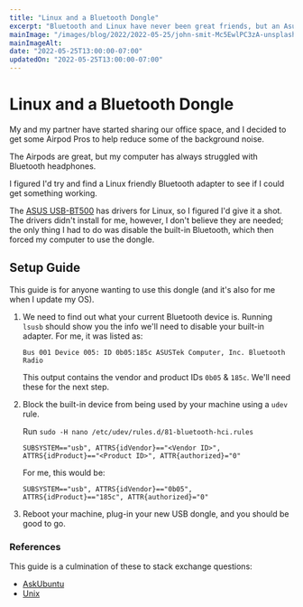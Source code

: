 ```yaml
---
title: "Linux and a Bluetooth Dongle"
excerpt: "Bluetooth and Linux have never been great friends, but an Asus dongle has given me hope."
mainImage: "/images/blog/2022/2022-05-25/john-smit-Mc5EwlPC3zA-unsplash.jpg"
mainImageAlt: 
date: "2022-05-25T13:00:00-07:00"
updatedOn: "2022-05-25T13:00:00-07:00"
---
```


# Linux and a Bluetooth Dongle

My and my partner have started sharing our office space, and I decided
to get some Airpod Pros to help reduce some of the background noise.

The Airpods are great, but my computer has always struggled with Bluetooth
headphones.

I figured I'd try and find a Linux friendly Bluetooth adapter to see
if I could get something working.

The [ASUS USB-BT500](https://www.amazon.com/dp/B08DFBNG7F) has drivers
for Linux, so I figured I'd give it a shot. The drivers didn't install
for me, however, I don't believe they are needed; the only thing I had
to do was disable the built-in Bluetooth, which then forced my computer
to use the dongle.

## Setup Guide

This guide is for anyone wanting to use this dongle (and it's also for me
when I update my OS).

1. We need to find out what your current Bluetooth device is. Running
   `lsusb` should show you the info we'll need to disable your built-in
   adapter. For me, it was listed as:

   ```
   Bus 001 Device 005: ID 0b05:185c ASUSTek Computer, Inc. Bluetooth Radio
   ```

   This output contains the vendor and product IDs `0b05` & `185c`. We'll need these
   for the next step.
1. Block the built-in device from being used by your machine using
   a `udev` rule.

   Run `sudo -H nano /etc/udev/rules.d/81-bluetooth-hci.rules`

   ```
   SUBSYSTEM=="usb", ATTRS{idVendor}=="<Vendor ID>", ATTRS{idProduct}=="<Product ID>", ATTR{authorized}="0"
   ```

   For me, this would be:

   ```
   SUBSYSTEM=="usb", ATTRS{idVendor}=="0b05", ATTRS{idProduct}=="185c", ATTR{authorized}="0"
   ```
1.  Reboot your machine, plug-in your new USB dongle, and you should be good to go.

### References

This guide is a culmination of these to stack exchange questions:
- [AskUbuntu](https://askubuntu.com/questions/898881/deactivate-internal-bluetooth-adapter-while-leaving-usb-dongle-online)
- [Unix](https://unix.stackexchange.com/questions/314373/permanently-disable-built-in-bluetooth-and-use-usb)
